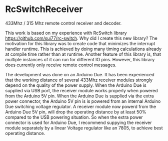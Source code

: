 # RcSwitchReceiver
433Mhz / 315 Mhz remote control receiver and decoder.

This work is based on my experience with RcSwitch library https://github.com/sui77/rc-switch. Why did I create this new library? The motivation for this library was to create code that minimizes the interrupt handler runtime. This is achieved by doing many timing calculations already at compile time rather than at runtime. Another feature of this library is, that multiple instances of it can run for different IO pins. However, this library does currently only receive remote control messages.

The development was done on an Arduino Due. It has been experienced that the working distance of several 433Mhz receiver modules strongly depend on the quality of the power supply. When the Arduino Due is supplied via USB port, the receiver module works properly when powered from the Arduino 5V pin. When the Arduino Due is supplied via the extra power connector, the Arduino 5V pin is is powered from an internal Arduino Due switching voltage regulator. A receiver module now powerd from the Arduino Due 5V pin, will drop the operating distance by at least 50% compared to the USB powering situation. So when the extra power connector is used for Arduino Due, I recommend suppying the receiver module separately by a linear Voltage regulator like an 7805, to achieve best operating distance.
